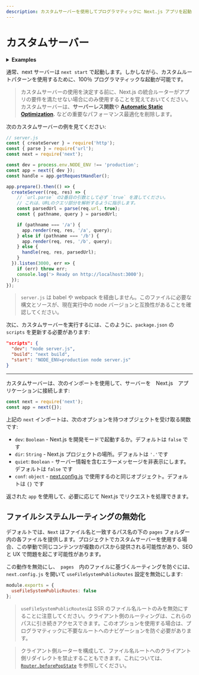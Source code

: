 ```yaml
---
description: カスタムサーバーを使用してプログラマティックに Next.js アプリを起動します。
---
```


# カスタムサーバー

<details>
  <summary><b>Examples</b></summary>
  <ul>
    <li><a href="https://github.com/zeit/next.js/tree/canary/examples/custom-server">Basic custom server</a></li>
    <li><a href="https://github.com/zeit/next.js/tree/canary/examples/custom-server-express">Express integration</a></li>
    <li><a href="https://github.com/zeit/next.js/tree/canary/examples/custom-server-hapi">Hapi integration</a></li>
    <li><a href="https://github.com/zeit/next.js/tree/canary/examples/custom-server-koa">Koa integration</a></li>
    <li><a href="https://github.com/zeit/next.js/tree/canary/examples/ssr-caching">SSR Caching</a></li>
  </ul>
</details>

通常、next サーバーは `next start` で起動します。しかしながら、カスタムルートパターンを使用するために、100％ プログラマティックな起動が可能です。

> カスタムサーバーの使用を決定する前に、Next.js の統合ルーターがアプリの要件を満たせない場合にのみ使用することを覚えておいてください。カスタムサーバーは、**サーバーレス関数**や **[Automatic Static Optimization](/docs/advanced-features/automatic-static-optimization.md).** などの重要なパフォーマンス最適化を削除します。

次のカスタムサーバーの例を見てください:

```js
// server.js
const { createServer } = require('http');
const { parse } = require('url');
const next = require('next');

const dev = process.env.NODE_ENV !== 'production';
const app = next({ dev });
const handle = app.getRequestHandler();

app.prepare().then(() => {
  createServer((req, res) => {
    // `url.parse` の2番目の引数として必ず `true` を渡してください。
    // これは、URLのクエリ部分を解析するように指示します。
    const parsedUrl = parse(req.url, true);
    const { pathname, query } = parsedUrl;

    if (pathname === '/a') {
      app.render(req, res, '/a', query);
    } else if (pathname === '/b') {
      app.render(req, res, '/b', query);
    } else {
      handle(req, res, parsedUrl);
    }
  }).listen(3000, err => {
    if (err) throw err;
    console.log('> Ready on http://localhost:3000');
  });
});
```

> `server.js` は babel や webpack を経由しません。このファイルに必要な構文とソースが、現在実行中の node バージョンと互換性があることを確認してください。

次に、カスタムサーバーを実行するには、このように、`package.json` の `scripts` を更新する必要があります:

```json
"scripts": {
  "dev": "node server.js",
  "build": "next build",
  "start": "NODE_ENV=production node server.js"
}
```

---

カスタムサーバーは、次のインポートを使用して、サーバーを　Next.js　アプリケーションに接続します:

```js
const next = require('next');
const app = next({});
```

上記の `next` インポートは、次のオプションを持つオブジェクトを受け取る関数です:

- `dev`: `Boolean` - Next.js を開発モードで起動するか。デフォルトは `false` です
- `dir`: `String` - Next.js プロジェクトの場所。デフォルトは `'.'`です
- `quiet`: `Boolean` - サーバー情報を含むエラーメッセージを非表示にします。デフォルトは `false` です
- `conf`: `object` - [next.config.js](/docs/api-reference/next.config.js/introduction.md) で使用するのと同じオブジェクト。デフォルトは `{}` です

返された `app` を使用して、必要に応じて Next.js でリクエストを処理できます。

## ファイルシステムルーティングの無効化

デフォルトでは、`Next` はファイル名と一致するパス名の下の `pages` フォルダー内の各ファイルを提供します。プロジェクトでカスタムサーバーを使用する場合、この挙動で同じコンテンツが複数のパスから提供される可能性があり、SEO と UX で問題を起こす可能性があります。

この動作を無効にし、　`pages`　内のファイルに基づくルーティングを防ぐには、 `next.config.js` を開いて `useFileSystemPublicRoutes` 設定を無効にします:

```js
module.exports = {
  useFileSystemPublicRoutes: false
};
```

> `useFileSystemPublicRoutes`は SSR のファイル名ルートのみを無効にすることに注意してください。クライアント側のルーティングは、これらのパスに引き続きアクセスできます。このオプションを使用する場合は、プログラマティックに不要なルートへのナビゲーションを防ぐ必要があります。

> クライアント側ルーターを構成して、ファイル名ルートへのクライアント側リダイレクトを禁止することもできます。これについては、[`Router.beforePopState`](/docs/api-reference/next/router.md#router.beforePopState) を参照してください。
